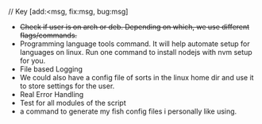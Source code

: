 // Key [add:<msg, fix:msg, bug:msg]

- ~~Check if user is on arch or deb. Depending on which, we use different flags/commands.~~
- Programming language tools command. It will help automate setup for languages on linux. Run one command to install nodejs with nvm setup for you.
- File based Logging
- We could also have a config file of sorts in the linux home dir and use it to store settings for the user.
- Real Error Handling
- Test for all modules of the script
- a command to generate my fish config files i personally like using.
